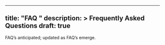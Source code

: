 
---
title: "FAQ "
description: >
  Frequently Asked Questions
draft: true
---


FAQ’s anticipated; updated as FAQ’s emerge.